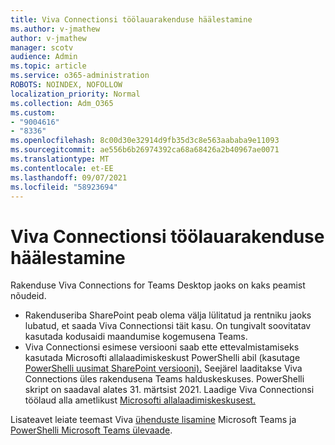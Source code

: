```yaml
---
title: Viva Connectionsi töölauarakenduse häälestamine
ms.author: v-jmathew
author: v-jmathew
manager: scotv
audience: Admin
ms.topic: article
ms.service: o365-administration
ROBOTS: NOINDEX, NOFOLLOW
localization_priority: Normal
ms.collection: Adm_O365
ms.custom:
- "9004616"
- "8336"
ms.openlocfilehash: 8c00d30e32914d9fb35d3c8e563aababa9e11093
ms.sourcegitcommit: ae556b6b26974392ca68a68426a2b40967ae0071
ms.translationtype: MT
ms.contentlocale: et-EE
ms.lasthandoff: 09/07/2021
ms.locfileid: "58923694"
---
```

# <a name="set-up-the-viva-connections-desktop-app"></a>Viva Connectionsi töölauarakenduse häälestamine

Rakenduse Viva Connections for Teams Desktop jaoks on kaks peamist nõudeid. 

- Rakenduseriba SharePoint peab olema välja lülitatud ja rentniku jaoks lubatud, et saada Viva Connectionsi täit kasu. On tungivalt soovitatav kasutada kodusaidi maandumise kogemusena Teams. 
- Viva Connectionsi esimese versiooni saab ette ettevalmistamiseks kasutada Microsofti allalaadimiskeskust PowerShelli abil (kasutage [PowerShelli uusimat SharePoint versiooni).](https://docs.microsoft.com/powershell/sharepoint/sharepoint-online/introduction-sharepoint-online-management-shell?view=sharepoint-ps) Seejärel laaditakse Viva Connections üles rakendusena Teams halduskeskuses. PowerShelli skript on saadaval alates 31. märtsist 2021. Laadige Viva Connectionsi töölaud alla ametlikust [Microsofti allalaadimiskeskusest.](https://www.microsoft.com/download/confirmation.aspx?id=102888) 

Lisateavet leiate teemast Viva [ühenduste lisamine](https://docs.microsoft.com/SharePoint/viva-connections) Microsoft Teams ja [PowerShelli Microsoft Teams ülevaade](https://docs.microsoft.com/microsoftteams/teams-powershell-overview).